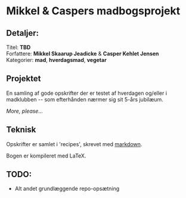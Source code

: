 # Mikkel & Caspers madbogsprojekt

## Detaljer:
Titel: __TBD__  
Forfattere: __Mikkel Skaarup Jeadicke__ & __Casper Kehlet Jensen__  
Kategorier: __mad__, __hverdagsmad__, __vegetar__

## Projektet
En samling af gode opskrifter der er testet af hverdagen og/eller i madklubben --
som efterhånden nærmer sig sit 5-års jubilæum.

*More, please...*

## Teknisk
Opskrifter er samlet i 'recipes', skrevet med [markdown](http://commonmark.org/).

Bogen er kompileret med LaTeX.

## TODO:
 - Alt andet grundlæggende repo-opsætning
